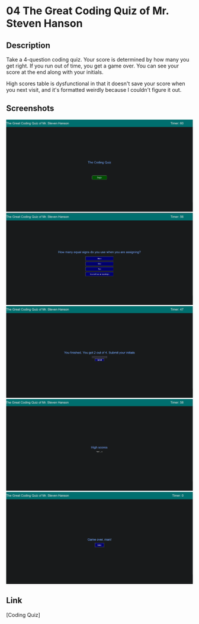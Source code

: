# 04 The Great Coding Quiz of Mr. Steven Hanson

## Description

Take a 4-question coding quiz. Your score is determined by how many you get right. If you run out of time, you get a game over. You can see your score at the end along with your initials.

High scores table is dysfunctional in that it doesn't save your score when you next visit, and it's formatted weirdly because I couldn't figure it out.

## Screenshots

![Main Page](./Assets/MainPage.png)
![Question](./Assets/Question.png)
![Result](./Assets/Result.png)
![Scores](./Assets/Scores.png)
![Game Over](./Assets/GameOver.png)

## Link
[Coding Quiz]